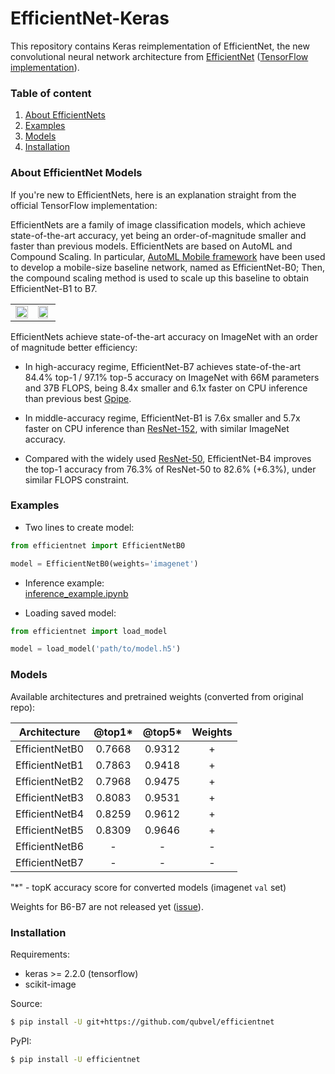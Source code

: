 # EfficientNet-Keras

This repository contains Keras reimplementation of EfficientNet, the new convolutional neural network architecture from [EfficientNet](https://arxiv.org/abs/1905.11946) ([TensorFlow implementation](https://github.com/tensorflow/tpu/tree/master/models/official/efficientnet)). 

### Table of content
 1. [About EfficientNets](#about)
 2. [Examples](#examples)
 3. [Models](#models) 
 4. [Installation](#installation)


### About EfficientNet Models <a name="about"></a>

If you're new to EfficientNets, here is an explanation straight from the official TensorFlow implementation: 

EfficientNets are a family of image classification models, which achieve state-of-the-art accuracy, yet being an order-of-magnitude smaller and faster than previous models. EfficientNets are based on AutoML and Compound Scaling. In particular, [AutoML Mobile framework](https://ai.googleblog.com/2018/08/mnasnet-towards-automating-design-of.html) have been used to develop a mobile-size baseline network, named as EfficientNet-B0; Then, the compound scaling method is used to scale up this baseline to obtain EfficientNet-B1 to B7.

<table border="0">
<tr>
    <td>
    <img src="https://raw.githubusercontent.com/tensorflow/tpu/master/models/official/efficientnet/g3doc/params.png" width="100%" />
    </td>
    <td>
    <img src="https://raw.githubusercontent.com/tensorflow/tpu/master/models/official/efficientnet/g3doc/flops.png", width="90%" />
    </td>
</tr>
</table>

EfficientNets achieve state-of-the-art accuracy on ImageNet with an order of magnitude better efficiency:


* In high-accuracy regime, EfficientNet-B7 achieves state-of-the-art 84.4% top-1 / 97.1% top-5 accuracy on ImageNet with 66M parameters and 37B FLOPS, being 8.4x smaller and 6.1x faster on CPU inference than previous best [Gpipe](https://arxiv.org/abs/1811.06965).

* In middle-accuracy regime, EfficientNet-B1 is 7.6x smaller and 5.7x faster on CPU inference than [ResNet-152](https://arxiv.org/abs/1512.03385), with similar ImageNet accuracy.

* Compared with the widely used [ResNet-50](https://arxiv.org/abs/1512.03385), EfficientNet-B4 improves the top-1 accuracy from 76.3% of ResNet-50 to 82.6% (+6.3%), under similar FLOPS constraint.

### Examples <a name="examples"></a>

 - Two lines to create model:

```python
from efficientnet import EfficientNetB0

model = EfficientNetB0(weights='imagenet')

```

 - Inference example:  
 [inference_example.ipynb](https://github.com/qubvel/efficientnet/blob/master/examples/inference_exmaple.ipynb)

 - Loading saved model:
 
```python
from efficientnet import load_model

model = load_model('path/to/model.h5')
```

### Models <a name="models"></a>

Available architectures and pretrained weights (converted from original repo):

| Architecture   | @top1*| @top5*| Weights |
|----------------|:-----:|:-----:|:-------:|
| EfficientNetB0 |0.7668 |0.9312 |    +    |
| EfficientNetB1 |0.7863 |0.9418 |    +    |
| EfficientNetB2 |0.7968 |0.9475 |    +    |
| EfficientNetB3 |0.8083 |0.9531 |    +    |
| EfficientNetB4 |0.8259 |0.9612 |    +    |
| EfficientNetB5 |0.8309 |0.9646 |    +    |
| EfficientNetB6 |   -   |  -    |    -    |
| EfficientNetB7 |   -   |  -    |    -    |

"*" - topK accuracy score for converted models (imagenet `val` set) 
 
Weights for B6-B7 are not released yet ([issue](https://github.com/tensorflow/tpu/issues/377)).

### Installation <a name="installation"></a>

Requirements:
 - keras >= 2.2.0 (tensorflow)
 - scikit-image

Source:

```bash
$ pip install -U git+https://github.com/qubvel/efficientnet
```

PyPI:

```bash
$ pip install -U efficientnet
```
